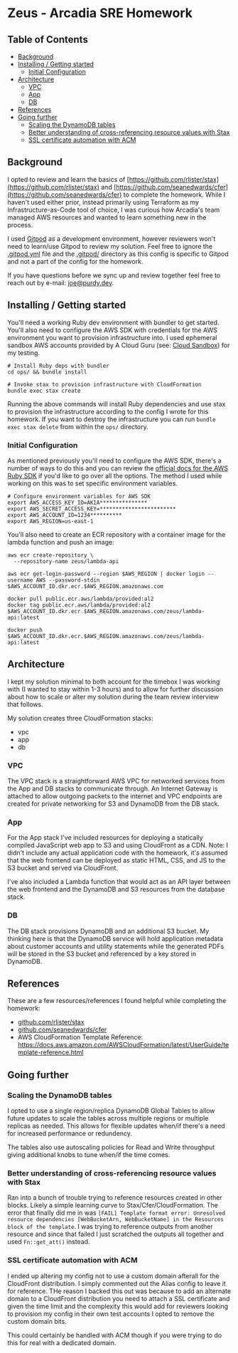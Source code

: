 # Zeus - Arcadia SRE Homework <!-- omit from toc -->

## Table of Contents <!-- omit from toc -->

- [Background](#background)
- [Installing / Getting started](#installing--getting-started)
  - [Initial Configuration](#initial-configuration)
- [Architecture](#architecture)
  - [VPC](#vpc)
  - [App](#app)
  - [DB](#db)
- [References](#references)
- [Going further](#going-further)
  - [Scaling the DynamoDB tables](#scaling-the-dynamodb-tables)
  - [Better understanding of cross-referencing resource values with Stax](#better-understanding-of-cross-referencing-resource-values-with-stax)
  - [SSL certificate automation with ACM](#ssl-certificate-automation-with-acm)

## Background

I opted to review and learn the basics of [https://github.com/rlister/stax](https://github.com/rlister/stax) and [https://github.com/seanedwards/cfer](https://github.com/seanedwards/cfer) to complete the homework. While I haven't used either prior, instead primarily using Terraform as my Infrastructure-as-Code tool of choice, I was curious how Arcadia's team managed AWS resources and wanted to learn something new in the process.

I used [Gitpod](https://www.gitpod.io/) as a development environment, however reviewers won't need to learn/use Gitpod to review my solution. Feel free to ignore the [.gitpod.yml](.gitpod.yml) file and the [.gitpod/](.gitpod/) directory as this config is specific to Gitpod and not a part of the config for the homework.

If you have questions before we sync up and review together feel free to reach out by e-mail: [joe@purdy.dev](mailto:joe@purdy.dev). 

## Installing / Getting started

You'll need a working Ruby dev environment with bundler to get started. You'll also need to configure the AWS SDK with credentials for the AWS environment you want to provision infrastructure into. I used ephemeral sandbox AWS accounts provided by A Cloud Guru (see: [Cloud Sandbox](https://acloudguru.com/platform/cloud-sandbox-playgrounds)) for my testing.

```shell
# Install Ruby deps with bundler
cd ops/ && bundle install

# Invoke stax to provision infrastructure with CloudFormation
bundle exec stax create
```

Running the above commands will install Ruby dependencies and use stax to provision the infrastructure according to the config I wrote for this homework. If you want to destroy the infrastructure you can run `bundle exec stax delete` from within the `ops/` directory.

### Initial Configuration

As mentioned previously you'll need to configure the AWS SDK, there's a number of ways to do this and you can review the [official docs for the AWS Ruby SDK](https://docs.aws.amazon.com/sdk-for-ruby/v3/developer-guide/setup-config.html) if you'd like to go over all the options. The method I used while working on this was to set specific environment variables.

```shell
# Configure environment variables for AWS SDK
export AWS_ACCESS_KEY_ID=AKIA***************
export AWS_SECRET_ACCESS_KEY=************************
export AWS_ACCOUNT_ID=1234**********
export AWS_REGION=us-east-1
```

You'll also need to create an ECR repository with a container image for the lambda function and push an image:
```shell
aws ecr create-repository \
  --repository-name zeus/lambda-api

aws ecr get-login-password --region $AWS_REGION | docker login --username AWS --password-stdin $AWS_ACCOUNT_ID.dkr.ecr.$AWS_REGION.amazonaws.com

docker pull public.ecr.aws/lambda/provided:al2
docker tag public.ecr.aws/lambda/provided:al2 $AWS_ACCOUNT_ID.dkr.ecr.$AWS_REGION.amazonaws.com/zeus/lambda-api:latest

docker push $AWS_ACCOUNT_ID.dkr.ecr.$AWS_REGION.amazonaws.com/zeus/lambda-api:latest
```

## Architecture

I kept my solution minimal to both account for the timebox I was working with (I wanted to stay within 1-3 hours) and to allow for further discussion about how to scale or alter my solution during the team review interview that follows.

My solution creates three CloudFormation stacks:
- vpc
- app
- db

### VPC

The VPC stack is a straightforward AWS VPC for networked services from the App and DB stacks to communicate through. An Internet Gateway is attached to allow outgoing packets to the internet and VPC endpoints are created for private networking for S3 and DynamoDB from the DB stack.

### App

For the App stack I've included resources for deploying a statically compiled JavaScript web app to S3 and using CloudFront as a CDN. Note: I didn't include any actual application code with the homework, it's assumed that the web frontend can be deployed as static HTML, CSS, and JS to the S3 bucket and served via CloudFront.

I've also included a Lambda function that would act as an API layer between the web frontend and the DynamoDB and S3 resources from the database stack.

### DB

The DB stack provisions DynamoDB and an additional S3 bucket. My thinking here is that the DynamoDB service will hold application metadata about customer accounts and utility statements while the generated PDFs will be stored in the S3 bucket and referenced by a key stored in DynamoDB. 

## References

These are a few resources/references I found helpful while completing the homework:

- [github.com/rlister/stax](https://github.com/rlister/stax)
- [github.com/seanedwards/cfer](https://github.com/seanedwards/cfer)
- AWS CloudFormation Template Reference: https://docs.aws.amazon.com/AWSCloudFormation/latest/UserGuide/template-reference.html

## Going further

### Scaling the DynamoDB tables

I opted to use a single region/replica DynamoDB Global Tables to allow future updates to scale the tables across multiple regions or multiple replicas as needed. This allows for flexible updates when/if there's a need for increased performance or redundency.

The tables also use autoscaling policies for Read and Write throughput giving additional knobs to tune when/if the time comes.

### Better understanding of cross-referencing resource values with Stax

Ran into a bunch of trouble trying to reference resources created in other blocks. Likely a simple learning curve to Stax/Cfer/CloudFormation. The error that finally did me in was `[FAIL] Template format error: Unresolved resource dependencies [WebBucketArn, WebBucketName] in the Resources block of the template`. I was trying to reference outputs from another resource and since that failed I just scratched the outputs all together and used `Fn::get_att()` instead.

### SSL certificate automation with ACM

I ended up altering my config not to use a custom domain afterall for the CloudFront distribution. I simply commented out the Alias config to leave it for reference. THe reason I backed this out was because to add an alternate domain to a CloudFront distribution you need to attach a SSL certificate and given the time limit and the complexity this would add for reviewers looking to provision my config in their own test accounts I opted to remove the custom domain bits.

This could certainly be handled with ACM though if you were trying to do this for real with a dedicated domain.

